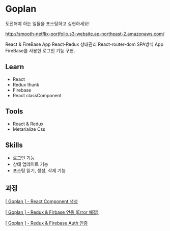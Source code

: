 # Goplan

도전해야 하는 일들을 포스팅하고 실현하세요!

http://smooth-netflix-portfolio.s3-website.ap-northeast-2.amazonaws.com/

React & FireBase App
React-Redux 상태관리
React-router-dom SPA방식 App
FireBase를 사용한 로그인 기능 구현.

## Learn

- React
- Redux thunk
- Firebase
- React classComponent

## Tools

- React & Redux
- Metarialize Css

## Skills

- 로그인 기능
- 상태 업데이트 기능
- 포스팅 읽기, 생성, 삭제 기능

## 과정

[[ Goplan ] - React Component 생성](https://velog.io/@smooth97/-Goplan-React-Component-%EC%83%9D%EC%84%B1)

[[ Goplan ] - Redux & Firbase 연동 (Error 해결)](https://velog.io/@smooth97/-Goplan-Redux-Firbase-%EC%97%B0%EB%8F%99)

[[ Goplan ] - Redux & Firebase Auth 인증](https://velog.io/@smooth97/-Goplan-Redux-Firebase-Auth)
